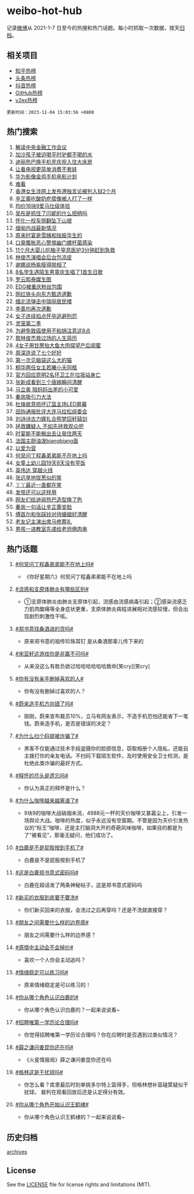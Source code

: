 # weibo-hot-hub

记录[微博](https://www.weibo.com)从 2021-1-7 日至今的热搜和热门话题。每小时抓取一次数据，按天[归档](archives)。

## 相关项目

- [知乎热榜](https://github.com/lonnyzhang423/zhihu-hot-hub)
- [头条热榜](https://github.com/lonnyzhang423/toutiao-hot-hub)
- [抖音热榜](https://github.com/lonnyzhang423/douyin-hot-hub)
- [GitHub热榜](https://github.com/lonnyzhang423/github-hot-hub)
- [v2ex热榜](https://github.com/lonnyzhang423/v2ex-hot-hub)


`更新时间：2023-11-04 15:03:56 +0800`

## 热门搜索

1. [解读中央金融工作会议](https://m.weibo.cn/search?containerid=100103type%3D1%26t%3D10%26q%3D%23%E8%A7%A3%E8%AF%BB%E4%B8%AD%E5%A4%AE%E9%87%91%E8%9E%8D%E5%B7%A5%E4%BD%9C%E4%BC%9A%E8%AE%AE%23&stream_entry_id=51&isnewpage=1&extparam=seat%3D1%26pos%3D0%26q%3D%2523%25E8%25A7%25A3%25E8%25AF%25BB%25E4%25B8%25AD%25E5%25A4%25AE%25E9%2587%2591%25E8%259E%258D%25E5%25B7%25A5%25E4%25BD%259C%25E4%25BC%259A%25E8%25AE%25AE%2523%26c_type%3D51%26stream_entry_id%3D51%26cate%3D10103%26dgr%3D0%26filter_type%3Drealtimehot%26display_time%3D1699081434%26pre_seqid%3D169908143485107365128)
1. [加沙孩子被迫喝平时驴都不喝的水](https://m.weibo.cn/search?containerid=100103type%3D1%26t%3D10%26q%3D%23%E5%8A%A0%E6%B2%99%E5%AD%A9%E5%AD%90%E8%A2%AB%E8%BF%AB%E5%96%9D%E5%B9%B3%E6%97%B6%E9%A9%B4%E9%83%BD%E4%B8%8D%E5%96%9D%E7%9A%84%E6%B0%B4%23&stream_entry_id=31&isnewpage=1&extparam=seat%3D1%26pos%3D0%26lcate%3D5001%26flag%3D2%26dgr%3D0%26q%3D%2523%25E5%258A%25A0%25E6%25B2%2599%25E5%25AD%25A9%25E5%25AD%2590%25E8%25A2%25AB%25E8%25BF%25AB%25E5%2596%259D%25E5%25B9%25B3%25E6%2597%25B6%25E9%25A9%25B4%25E9%2583%25BD%25E4%25B8%258D%25E5%2596%259D%25E7%259A%2584%25E6%25B0%25B4%2523%26filter_type%3Drealtimehot%26stream_entry_id%3D31%26band_rank%3D1%26cate%3D5001%26realpos%3D1%26c_type%3D31%26display_time%3D1699081434%26pre_seqid%3D169908143485107365128)
1. [迪丽热巴换手机壳庆祝入住大床房](https://m.weibo.cn/search?containerid=100103type%3D1%26t%3D10%26q%3D%23%E8%BF%AA%E4%B8%BD%E7%83%AD%E5%B7%B4%E6%8D%A2%E6%89%8B%E6%9C%BA%E5%A3%B3%E5%BA%86%E7%A5%9D%E5%85%A5%E4%BD%8F%E5%A4%A7%E5%BA%8A%E6%88%BF%23&stream_entry_id=31&isnewpage=1&extparam=seat%3D1%26pos%3D1%26lcate%3D5001%26flag%3D1%26dgr%3D0%26q%3D%2523%25E8%25BF%25AA%25E4%25B8%25BD%25E7%2583%25AD%25E5%25B7%25B4%25E6%258D%25A2%25E6%2589%258B%25E6%259C%25BA%25E5%25A3%25B3%25E5%25BA%2586%25E7%25A5%259D%25E5%2585%25A5%25E4%25BD%258F%25E5%25A4%25A7%25E5%25BA%258A%25E6%2588%25BF%2523%26filter_type%3Drealtimehot%26stream_entry_id%3D31%26band_rank%3D2%26cate%3D5001%26realpos%3D2%26c_type%3D31%26display_time%3D1699081434%26pre_seqid%3D169908143485107365128)
1. [让看电视更简单消费不套娃](https://m.weibo.cn/search?containerid=100103type%3D1%26t%3D10%26q%3D%23%E8%AE%A9%E7%9C%8B%E7%94%B5%E8%A7%86%E6%9B%B4%E7%AE%80%E5%8D%95%E6%B6%88%E8%B4%B9%E4%B8%8D%E5%A5%97%E5%A8%83%23&stream_entry_id=31&isnewpage=1&extparam=seat%3D1%26pos%3D2%26lcate%3D5001%26flag%3D1%26dgr%3D0%26q%3D%2523%25E8%25AE%25A9%25E7%259C%258B%25E7%2594%25B5%25E8%25A7%2586%25E6%259B%25B4%25E7%25AE%2580%25E5%258D%2595%25E6%25B6%2588%25E8%25B4%25B9%25E4%25B8%258D%25E5%25A5%2597%25E5%25A8%2583%2523%26filter_type%3Drealtimehot%26stream_entry_id%3D31%26band_rank%3D3%26cate%3D5001%26realpos%3D3%26c_type%3D31%26display_time%3D1699081434%26pre_seqid%3D169908143485107365128)
1. [华为影像金鸡手机电影计划](https://m.weibo.cn/search?containerid=100103type%3D1%26t%3D10%26q%3D%23%E5%8D%8E%E4%B8%BA%E5%BD%B1%E5%83%8F%E9%87%91%E9%B8%A1%E6%89%8B%E6%9C%BA%E7%94%B5%E5%BD%B1%E8%AE%A1%E5%88%92%23&stream_entry_id=31&isnewpage=1&extparam=seat%3D1%26pos%3D3%26is_ad_pos%3D1%26topic_ad%3D1%26dgr%3D0%26filter_type%3Drealtimehot%26q%3D%2523%25E5%258D%258E%25E4%25B8%25BA%25E5%25BD%25B1%25E5%2583%258F%25E9%2587%2591%25E9%25B8%25A1%25E6%2589%258B%25E6%259C%25BA%25E7%2594%25B5%25E5%25BD%25B1%25E8%25AE%25A1%25E5%2588%2592%2523%26c_type%3D31%26stream_entry_id%3D31%26adid%3D210512%26cate%3D5001%26lcate%3D5001%26band_rank%3D4%26display_time%3D1699081434%26pre_seqid%3D169908143485107365128)
1. [难看](https://m.weibo.cn/search?containerid=100103type%3D1%26t%3D10%26q%3D%E9%9A%BE%E7%9C%8B&stream_entry_id=31&isnewpage=1&extparam=seat%3D1%26pos%3D4%26lcate%3D5001%26flag%3D2%26dgr%3D0%26q%3D%25E9%259A%25BE%25E7%259C%258B%26filter_type%3Drealtimehot%26stream_entry_id%3D31%26band_rank%3D4%26cate%3D5001%26realpos%3D4%26c_type%3D31%26display_time%3D1699081434%26pre_seqid%3D169908143485107365128)
1. [香港女生涉网上发布港独言论被判入狱2个月](https://m.weibo.cn/search?containerid=100103type%3D1%26t%3D10%26q%3D%23%E9%A6%99%E6%B8%AF%E5%A5%B3%E7%94%9F%E6%B6%89%E7%BD%91%E4%B8%8A%E5%8F%91%E5%B8%83%E6%B8%AF%E7%8B%AC%E8%A8%80%E8%AE%BA%E8%A2%AB%E5%88%A4%E5%85%A5%E7%8B%B12%E4%B8%AA%E6%9C%88%23&stream_entry_id=31&isnewpage=1&extparam=seat%3D1%26pos%3D5%26lcate%3D5001%26flag%3D2%26dgr%3D0%26q%3D%2523%25E9%25A6%2599%25E6%25B8%25AF%25E5%25A5%25B3%25E7%2594%259F%25E6%25B6%2589%25E7%25BD%2591%25E4%25B8%258A%25E5%258F%2591%25E5%25B8%2583%25E6%25B8%25AF%25E7%258B%25AC%25E8%25A8%2580%25E8%25AE%25BA%25E8%25A2%25AB%25E5%2588%25A4%25E5%2585%25A5%25E7%258B%25B12%25E4%25B8%25AA%25E6%259C%2588%2523%26filter_type%3Drealtimehot%26stream_entry_id%3D31%26band_rank%3D5%26cate%3D5001%26realpos%3D5%26c_type%3D31%26display_time%3D1699081434%26pre_seqid%3D169908143485107365128)
1. [辛芷蕾吃酸奶疙瘩像被人打了一样](https://m.weibo.cn/search?containerid=100103type%3D1%26t%3D10%26q%3D%23%E8%BE%9B%E8%8A%B7%E8%95%BE%E5%90%83%E9%85%B8%E5%A5%B6%E7%96%99%E7%98%A9%E5%83%8F%E8%A2%AB%E4%BA%BA%E6%89%93%E4%BA%86%E4%B8%80%E6%A0%B7%23&stream_entry_id=31&isnewpage=1&extparam=seat%3D1%26pos%3D6%26lcate%3D5001%26flag%3D1%26dgr%3D0%26q%3D%2523%25E8%25BE%259B%25E8%258A%25B7%25E8%2595%25BE%25E5%2590%2583%25E9%2585%25B8%25E5%25A5%25B6%25E7%2596%2599%25E7%2598%25A9%25E5%2583%258F%25E8%25A2%25AB%25E4%25BA%25BA%25E6%2589%2593%25E4%25BA%2586%25E4%25B8%2580%25E6%25A0%25B7%2523%26filter_type%3Drealtimehot%26stream_entry_id%3D31%26band_rank%3D6%26cate%3D5001%26realpos%3D6%26c_type%3D31%26display_time%3D1699081434%26pre_seqid%3D169908143485107365128)
1. [均价16块9爱马仕级体验](https://m.weibo.cn/search?containerid=100103type%3D1%26t%3D10%26q%3D%23%E5%9D%87%E4%BB%B716%E5%9D%979%E7%88%B1%E9%A9%AC%E4%BB%95%E7%BA%A7%E4%BD%93%E9%AA%8C%23&stream_entry_id=31&isnewpage=1&extparam=seat%3D1%26pos%3D7%26is_ad_pos%3D1%26topic_ad%3D1%26dgr%3D0%26filter_type%3Drealtimehot%26q%3D%2523%25E5%259D%2587%25E4%25BB%25B716%25E5%259D%25979%25E7%2588%25B1%25E9%25A9%25AC%25E4%25BB%2595%25E7%25BA%25A7%25E4%25BD%2593%25E9%25AA%258C%2523%26c_type%3D31%26stream_entry_id%3D31%26adid%3D210310%26cate%3D5001%26lcate%3D5001%26band_rank%3D7%26display_time%3D1699081434%26pre_seqid%3D169908143485107365128)
1. [吴彤是抓住了闫妮的什么把柄吗](https://m.weibo.cn/search?containerid=100103type%3D1%26t%3D10%26q%3D%E5%90%B4%E5%BD%A4%E6%98%AF%E6%8A%93%E4%BD%8F%E4%BA%86%E9%97%AB%E5%A6%AE%E7%9A%84%E4%BB%80%E4%B9%88%E6%8A%8A%E6%9F%84%E5%90%97&stream_entry_id=31&isnewpage=1&extparam=seat%3D1%26pos%3D8%26lcate%3D5001%26flag%3D0%26dgr%3D0%26q%3D%25E5%2590%25B4%25E5%25BD%25A4%25E6%2598%25AF%25E6%258A%2593%25E4%25BD%258F%25E4%25BA%2586%25E9%2597%25AB%25E5%25A6%25AE%25E7%259A%2584%25E4%25BB%2580%25E4%25B9%2588%25E6%258A%258A%25E6%259F%2584%25E5%2590%2597%26filter_type%3Drealtimehot%26stream_entry_id%3D31%26band_rank%3D7%26cate%3D5001%26realpos%3D7%26c_type%3D31%26display_time%3D1699081434%26pre_seqid%3D169908143485107365128)
1. [怀化一校车侧翻坠下山坡](https://m.weibo.cn/search?containerid=100103type%3D1%26t%3D10%26q%3D%23%E6%80%80%E5%8C%96%E4%B8%80%E6%A0%A1%E8%BD%A6%E4%BE%A7%E7%BF%BB%E5%9D%A0%E4%B8%8B%E5%B1%B1%E5%9D%A1%23&stream_entry_id=31&isnewpage=1&extparam=seat%3D1%26pos%3D9%26lcate%3D5001%26flag%3D1%26dgr%3D0%26q%3D%2523%25E6%2580%2580%25E5%258C%2596%25E4%25B8%2580%25E6%25A0%25A1%25E8%25BD%25A6%25E4%25BE%25A7%25E7%25BF%25BB%25E5%259D%25A0%25E4%25B8%258B%25E5%25B1%25B1%25E5%259D%25A1%2523%26filter_type%3Drealtimehot%26stream_entry_id%3D31%26band_rank%3D8%26cate%3D5001%26realpos%3D8%26c_type%3D31%26display_time%3D1699081434%26pre_seqid%3D169908143485107365128)
1. [缅甸内战最新情况](https://m.weibo.cn/search?containerid=100103type%3D1%26t%3D10%26q%3D%23%E7%BC%85%E7%94%B8%E5%86%85%E6%88%98%E6%9C%80%E6%96%B0%E6%83%85%E5%86%B5%23&stream_entry_id=31&isnewpage=1&extparam=seat%3D1%26pos%3D10%26lcate%3D5001%26flag%3D1%26dgr%3D0%26q%3D%2523%25E7%25BC%2585%25E7%2594%25B8%25E5%2586%2585%25E6%2588%2598%25E6%259C%2580%25E6%2596%25B0%25E6%2583%2585%25E5%2586%25B5%2523%26filter_type%3Drealtimehot%26stream_entry_id%3D31%26band_rank%3D9%26cate%3D5001%26realpos%3D9%26c_type%3D31%26display_time%3D1699081434%26pre_seqid%3D169908143485107365128)
1. [原来时宴是雪姨和陆振华生的](https://m.weibo.cn/search?containerid=100103type%3D1%26t%3D10%26q%3D%E5%8E%9F%E6%9D%A5%E6%97%B6%E5%AE%B4%E6%98%AF%E9%9B%AA%E5%A7%A8%E5%92%8C%E9%99%86%E6%8C%AF%E5%8D%8E%E7%94%9F%E7%9A%84&stream_entry_id=31&isnewpage=1&extparam=seat%3D1%26pos%3D11%26lcate%3D5001%26flag%3D2%26dgr%3D0%26q%3D%25E5%258E%259F%25E6%259D%25A5%25E6%2597%25B6%25E5%25AE%25B4%25E6%2598%25AF%25E9%259B%25AA%25E5%25A7%25A8%25E5%2592%258C%25E9%2599%2586%25E6%258C%25AF%25E5%258D%258E%25E7%2594%259F%25E7%259A%2584%26filter_type%3Drealtimehot%26stream_entry_id%3D31%26band_rank%3D10%26cate%3D5001%26realpos%3D10%26c_type%3D31%26display_time%3D1699081434%26pre_seqid%3D169908143485107365128)
1. [口臭腹胀恶心警惕幽门螺杆菌感染](https://m.weibo.cn/search?containerid=100103type%3D1%26t%3D10%26q%3D%23%E5%8F%A3%E8%87%AD%E8%85%B9%E8%83%80%E6%81%B6%E5%BF%83%E8%AD%A6%E6%83%95%E5%B9%BD%E9%97%A8%E8%9E%BA%E6%9D%86%E8%8F%8C%E6%84%9F%E6%9F%93%23&stream_entry_id=31&isnewpage=1&extparam=seat%3D1%26pos%3D12%26lcate%3D5001%26flag%3D1%26dgr%3D0%26q%3D%2523%25E5%258F%25A3%25E8%2587%25AD%25E8%2585%25B9%25E8%2583%2580%25E6%2581%25B6%25E5%25BF%2583%25E8%25AD%25A6%25E6%2583%2595%25E5%25B9%25BD%25E9%2597%25A8%25E8%259E%25BA%25E6%259D%2586%25E8%258F%258C%25E6%2584%259F%25E6%259F%2593%2523%26filter_type%3Drealtimehot%26stream_entry_id%3D31%26band_rank%3D11%26cate%3D5001%26realpos%3D11%26c_type%3D31%26display_time%3D1699081434%26pre_seqid%3D169908143485107365128)
1. [11个月大婴儿吃柚子窒息医护3分钟赶到急救](https://m.weibo.cn/search?containerid=100103type%3D1%26t%3D10%26q%3D%2311%E4%B8%AA%E6%9C%88%E5%A4%A7%E5%A9%B4%E5%84%BF%E5%90%83%E6%9F%9A%E5%AD%90%E7%AA%92%E6%81%AF%E5%8C%BB%E6%8A%A43%E5%88%86%E9%92%9F%E8%B5%B6%E5%88%B0%E6%80%A5%E6%95%91%23&stream_entry_id=31&isnewpage=1&extparam=seat%3D1%26pos%3D13%26lcate%3D5001%26flag%3D32768%26dgr%3D0%26q%3D%252311%25E4%25B8%25AA%25E6%259C%2588%25E5%25A4%25A7%25E5%25A9%25B4%25E5%2584%25BF%25E5%2590%2583%25E6%259F%259A%25E5%25AD%2590%25E7%25AA%2592%25E6%2581%25AF%25E5%258C%25BB%25E6%258A%25A43%25E5%2588%2586%25E9%2592%259F%25E8%25B5%25B6%25E5%2588%25B0%25E6%2580%25A5%25E6%2595%2591%2523%26filter_type%3Drealtimehot%26stream_entry_id%3D31%26band_rank%3D12%26cate%3D5001%26realpos%3D12%26c_type%3D31%26display_time%3D1699081434%26pre_seqid%3D169908143485107365128)
1. [林俊杰演唱会后台包凉皮](https://m.weibo.cn/search?containerid=100103type%3D1%26t%3D10%26q%3D%E6%9E%97%E4%BF%8A%E6%9D%B0%E6%BC%94%E5%94%B1%E4%BC%9A%E5%90%8E%E5%8F%B0%E5%8C%85%E5%87%89%E7%9A%AE&stream_entry_id=31&isnewpage=1&extparam=seat%3D1%26pos%3D14%26lcate%3D5001%26flag%3D1%26dgr%3D0%26q%3D%25E6%259E%2597%25E4%25BF%258A%25E6%259D%25B0%25E6%25BC%2594%25E5%2594%25B1%25E4%25BC%259A%25E5%2590%258E%25E5%258F%25B0%25E5%258C%2585%25E5%2587%2589%25E7%259A%25AE%26filter_type%3Drealtimehot%26stream_entry_id%3D31%26band_rank%3D13%26cate%3D5001%26realpos%3D13%26c_type%3D31%26display_time%3D1699081434%26pre_seqid%3D169908143485107365128)
1. [谢娜说杨紫瘦得脱相了](https://m.weibo.cn/search?containerid=100103type%3D1%26t%3D10%26q%3D%23%E8%B0%A2%E5%A8%9C%E8%AF%B4%E6%9D%A8%E7%B4%AB%E7%98%A6%E5%BE%97%E8%84%B1%E7%9B%B8%E4%BA%86%23&stream_entry_id=31&isnewpage=1&extparam=seat%3D1%26pos%3D15%26lcate%3D5001%26flag%3D0%26dgr%3D0%26q%3D%2523%25E8%25B0%25A2%25E5%25A8%259C%25E8%25AF%25B4%25E6%259D%25A8%25E7%25B4%25AB%25E7%2598%25A6%25E5%25BE%2597%25E8%2584%25B1%25E7%259B%25B8%25E4%25BA%2586%2523%26filter_type%3Drealtimehot%26stream_entry_id%3D31%26band_rank%3D14%26cate%3D5001%26realpos%3D14%26c_type%3D31%26display_time%3D1699081434%26pre_seqid%3D169908143485107365128)
1. [8名学生遇陌生男童庆生唱了1首生日歌](https://m.weibo.cn/search?containerid=100103type%3D1%26t%3D10%26q%3D%238%E5%90%8D%E5%AD%A6%E7%94%9F%E9%81%87%E9%99%8C%E7%94%9F%E7%94%B7%E7%AB%A5%E5%BA%86%E7%94%9F%E5%94%B1%E4%BA%861%E9%A6%96%E7%94%9F%E6%97%A5%E6%AD%8C%23&stream_entry_id=31&isnewpage=1&extparam=seat%3D1%26pos%3D16%26lcate%3D5001%26flag%3D32768%26dgr%3D0%26q%3D%25238%25E5%2590%258D%25E5%25AD%25A6%25E7%2594%259F%25E9%2581%2587%25E9%2599%258C%25E7%2594%259F%25E7%2594%25B7%25E7%25AB%25A5%25E5%25BA%2586%25E7%2594%259F%25E5%2594%25B1%25E4%25BA%25861%25E9%25A6%2596%25E7%2594%259F%25E6%2597%25A5%25E6%25AD%258C%2523%26filter_type%3Drealtimehot%26stream_entry_id%3D31%26band_rank%3D15%26cate%3D5001%26realpos%3D15%26c_type%3D31%26display_time%3D1699081434%26pre_seqid%3D169908143485107365128)
1. [罗云熙泰媒生图](https://m.weibo.cn/search?containerid=100103type%3D1%26t%3D10%26q%3D%23%E7%BD%97%E4%BA%91%E7%86%99%E6%B3%B0%E5%AA%92%E7%94%9F%E5%9B%BE%23&stream_entry_id=31&isnewpage=1&extparam=seat%3D1%26pos%3D17%26lcate%3D5001%26flag%3D1%26dgr%3D0%26q%3D%2523%25E7%25BD%2597%25E4%25BA%2591%25E7%2586%2599%25E6%25B3%25B0%25E5%25AA%2592%25E7%2594%259F%25E5%259B%25BE%2523%26filter_type%3Drealtimehot%26stream_entry_id%3D31%26band_rank%3D16%26cate%3D5001%26realpos%3D16%26c_type%3D31%26display_time%3D1699081434%26pre_seqid%3D169908143485107365128)
1. [EDG被重庆粉丝包围](https://m.weibo.cn/search?containerid=100103type%3D1%26t%3D10%26q%3D%23EDG%E8%A2%AB%E9%87%8D%E5%BA%86%E7%B2%89%E4%B8%9D%E5%8C%85%E5%9B%B4%23&stream_entry_id=31&isnewpage=1&extparam=seat%3D1%26pos%3D18%26lcate%3D5001%26flag%3D1%26dgr%3D0%26q%3D%2523EDG%25E8%25A2%25AB%25E9%2587%258D%25E5%25BA%2586%25E7%25B2%2589%25E4%25B8%259D%25E5%258C%2585%25E5%259B%25B4%2523%26filter_type%3Drealtimehot%26stream_entry_id%3D31%26band_rank%3D17%26cate%3D5001%26realpos%3D17%26c_type%3D31%26display_time%3D1699081434%26pre_seqid%3D169908143485107365128)
1. [网红铁头向东方甄选道歉](https://m.weibo.cn/search?containerid=100103type%3D1%26t%3D10%26q%3D%23%E7%BD%91%E7%BA%A2%E9%93%81%E5%A4%B4%E5%90%91%E4%B8%9C%E6%96%B9%E7%94%84%E9%80%89%E9%81%93%E6%AD%89%23&stream_entry_id=31&isnewpage=1&extparam=seat%3D1%26pos%3D19%26lcate%3D5001%26flag%3D0%26dgr%3D0%26q%3D%2523%25E7%25BD%2591%25E7%25BA%25A2%25E9%2593%2581%25E5%25A4%25B4%25E5%2590%2591%25E4%25B8%259C%25E6%2596%25B9%25E7%2594%2584%25E9%2580%2589%25E9%2581%2593%25E6%25AD%2589%2523%26filter_type%3Drealtimehot%26stream_entry_id%3D31%26band_rank%3D18%26cate%3D5001%26realpos%3D18%26c_type%3D31%26display_time%3D1699081434%26pre_seqid%3D169908143485107365128)
1. [缅北流弹击中瑞丽居民楼](https://m.weibo.cn/search?containerid=100103type%3D1%26t%3D10%26q%3D%23%E7%BC%85%E5%8C%97%E6%B5%81%E5%BC%B9%E5%87%BB%E4%B8%AD%E7%91%9E%E4%B8%BD%E5%B1%85%E6%B0%91%E6%A5%BC%23&stream_entry_id=31&isnewpage=1&extparam=seat%3D1%26pos%3D20%26lcate%3D5001%26flag%3D1%26dgr%3D0%26q%3D%2523%25E7%25BC%2585%25E5%258C%2597%25E6%25B5%2581%25E5%25BC%25B9%25E5%2587%25BB%25E4%25B8%25AD%25E7%2591%259E%25E4%25B8%25BD%25E5%25B1%2585%25E6%25B0%2591%25E6%25A5%25BC%2523%26filter_type%3Drealtimehot%26stream_entry_id%3D31%26band_rank%3D19%26cate%3D5001%26realpos%3D19%26c_type%3D31%26display_time%3D1699081434%26pre_seqid%3D169908143485107365128)
1. [李善均再次道歉](https://m.weibo.cn/search?containerid=100103type%3D1%26t%3D10%26q%3D%23%E6%9D%8E%E5%96%84%E5%9D%87%E5%86%8D%E6%AC%A1%E9%81%93%E6%AD%89%23&stream_entry_id=31&isnewpage=1&extparam=seat%3D1%26pos%3D21%26lcate%3D5001%26flag%3D1%26dgr%3D0%26q%3D%2523%25E6%259D%258E%25E5%2596%2584%25E5%259D%2587%25E5%2586%258D%25E6%25AC%25A1%25E9%2581%2593%25E6%25AD%2589%2523%26filter_type%3Drealtimehot%26stream_entry_id%3D31%26band_rank%3D20%26cate%3D5001%26realpos%3D20%26c_type%3D31%26display_time%3D1699081434%26pre_seqid%3D169908143485107365128)
1. [女子连续掐点怀孕逃避刑罚](https://m.weibo.cn/search?containerid=100103type%3D1%26t%3D10%26q%3D%23%E5%A5%B3%E5%AD%90%E8%BF%9E%E7%BB%AD%E6%8E%90%E7%82%B9%E6%80%80%E5%AD%95%E9%80%83%E9%81%BF%E5%88%91%E7%BD%9A%23&stream_entry_id=31&isnewpage=1&extparam=seat%3D1%26pos%3D22%26lcate%3D5001%26flag%3D0%26dgr%3D0%26q%3D%2523%25E5%25A5%25B3%25E5%25AD%2590%25E8%25BF%259E%25E7%25BB%25AD%25E6%258E%2590%25E7%2582%25B9%25E6%2580%2580%25E5%25AD%2595%25E9%2580%2583%25E9%2581%25BF%25E5%2588%2591%25E7%25BD%259A%2523%26filter_type%3Drealtimehot%26stream_entry_id%3D31%26band_rank%3D21%26cate%3D5001%26realpos%3D21%26c_type%3D31%26display_time%3D1699081434%26pre_seqid%3D169908143485107365128)
1. [灵笼第二季](https://m.weibo.cn/search?containerid=100103type%3D1%26t%3D10%26q%3D%23%E7%81%B5%E7%AC%BC%E7%AC%AC%E4%BA%8C%E5%AD%A3%23&stream_entry_id=31&isnewpage=1&extparam=seat%3D1%26pos%3D23%26lcate%3D5001%26flag%3D1%26dgr%3D0%26q%3D%2523%25E7%2581%25B5%25E7%25AC%25BC%25E7%25AC%25AC%25E4%25BA%258C%25E5%25AD%25A3%2523%26filter_type%3Drealtimehot%26stream_entry_id%3D31%26band_rank%3D22%26cate%3D5001%26realpos%3D22%26c_type%3D31%26display_time%3D1699081434%26pre_seqid%3D169908143485107365128)
1. [为避免致癌使用不粘锅注意这8点](https://m.weibo.cn/search?containerid=100103type%3D1%26t%3D10%26q%3D%23%E4%B8%BA%E9%81%BF%E5%85%8D%E8%87%B4%E7%99%8C%E4%BD%BF%E7%94%A8%E4%B8%8D%E7%B2%98%E9%94%85%E6%B3%A8%E6%84%8F%E8%BF%998%E7%82%B9%23&stream_entry_id=31&isnewpage=1&extparam=seat%3D1%26pos%3D24%26lcate%3D5001%26flag%3D0%26dgr%3D0%26q%3D%2523%25E4%25B8%25BA%25E9%2581%25BF%25E5%2585%258D%25E8%2587%25B4%25E7%2599%258C%25E4%25BD%25BF%25E7%2594%25A8%25E4%25B8%258D%25E7%25B2%2598%25E9%2594%2585%25E6%25B3%25A8%25E6%2584%258F%25E8%25BF%25998%25E7%2582%25B9%2523%26filter_type%3Drealtimehot%26stream_entry_id%3D31%26band_rank%3D23%26cate%3D5001%26realpos%3D23%26c_type%3D31%26display_time%3D1699081434%26pre_seqid%3D169908143485107365128)
1. [帮林俊杰救过场的人生简历](https://m.weibo.cn/search?containerid=100103type%3D1%26t%3D10%26q%3D%23%E5%B8%AE%E6%9E%97%E4%BF%8A%E6%9D%B0%E6%95%91%E8%BF%87%E5%9C%BA%E7%9A%84%E4%BA%BA%E7%94%9F%E7%AE%80%E5%8E%86%23&stream_entry_id=31&isnewpage=1&extparam=seat%3D1%26pos%3D25%26lcate%3D5001%26flag%3D1%26dgr%3D0%26q%3D%2523%25E5%25B8%25AE%25E6%259E%2597%25E4%25BF%258A%25E6%259D%25B0%25E6%2595%2591%25E8%25BF%2587%25E5%259C%25BA%25E7%259A%2584%25E4%25BA%25BA%25E7%2594%259F%25E7%25AE%2580%25E5%258E%2586%2523%26filter_type%3Drealtimehot%26stream_entry_id%3D31%26band_rank%3D24%26cate%3D5001%26realpos%3D24%26c_type%3D31%26display_time%3D1699081434%26pre_seqid%3D169908143485107365128)
1. [4女子用甘蔗抬大鱼大肉探望产后闺蜜](https://m.weibo.cn/search?containerid=100103type%3D1%26t%3D10%26q%3D%234%E5%A5%B3%E5%AD%90%E7%94%A8%E7%94%98%E8%94%97%E6%8A%AC%E5%A4%A7%E9%B1%BC%E5%A4%A7%E8%82%89%E6%8E%A2%E6%9C%9B%E4%BA%A7%E5%90%8E%E9%97%BA%E8%9C%9C%23&stream_entry_id=31&isnewpage=1&extparam=seat%3D1%26pos%3D26%26lcate%3D5001%26flag%3D32768%26dgr%3D0%26q%3D%25234%25E5%25A5%25B3%25E5%25AD%2590%25E7%2594%25A8%25E7%2594%2598%25E8%2594%2597%25E6%258A%25AC%25E5%25A4%25A7%25E9%25B1%25BC%25E5%25A4%25A7%25E8%2582%2589%25E6%258E%25A2%25E6%259C%259B%25E4%25BA%25A7%25E5%2590%258E%25E9%2597%25BA%25E8%259C%259C%2523%26filter_type%3Drealtimehot%26stream_entry_id%3D31%26band_rank%3D25%26cate%3D5001%26realpos%3D25%26c_type%3D31%26display_time%3D1699081434%26pre_seqid%3D169908143485107365128)
1. [周深连说了七个好好](https://m.weibo.cn/search?containerid=100103type%3D1%26t%3D10%26q%3D%E5%91%A8%E6%B7%B1%E8%BF%9E%E8%AF%B4%E4%BA%86%E4%B8%83%E4%B8%AA%E5%A5%BD%E5%A5%BD&stream_entry_id=31&isnewpage=1&extparam=seat%3D1%26pos%3D27%26lcate%3D5001%26flag%3D1%26dgr%3D0%26q%3D%25E5%2591%25A8%25E6%25B7%25B1%25E8%25BF%259E%25E8%25AF%25B4%25E4%25BA%2586%25E4%25B8%2583%25E4%25B8%25AA%25E5%25A5%25BD%25E5%25A5%25BD%26filter_type%3Drealtimehot%26stream_entry_id%3D31%26band_rank%3D26%26cate%3D5001%26realpos%3D26%26c_type%3D31%26display_time%3D1699081434%26pre_seqid%3D169908143485107365128)
1. [第一次见脑袋这么大的猫](https://m.weibo.cn/search?containerid=100103type%3D1%26t%3D10%26q%3D%23%E7%AC%AC%E4%B8%80%E6%AC%A1%E8%A7%81%E8%84%91%E8%A2%8B%E8%BF%99%E4%B9%88%E5%A4%A7%E7%9A%84%E7%8C%AB%23&stream_entry_id=31&isnewpage=1&extparam=seat%3D1%26pos%3D28%26lcate%3D5001%26flag%3D1%26dgr%3D0%26q%3D%2523%25E7%25AC%25AC%25E4%25B8%2580%25E6%25AC%25A1%25E8%25A7%2581%25E8%2584%2591%25E8%25A2%258B%25E8%25BF%2599%25E4%25B9%2588%25E5%25A4%25A7%25E7%259A%2584%25E7%258C%25AB%2523%26filter_type%3Drealtimehot%26stream_entry_id%3D31%26band_rank%3D27%26cate%3D5001%26realpos%3D27%26c_type%3D31%26display_time%3D1699081434%26pre_seqid%3D169908143485107365128)
1. [桐华两任女主若曦小夭同框](https://m.weibo.cn/search?containerid=100103type%3D1%26t%3D10%26q%3D%23%E6%A1%90%E5%8D%8E%E4%B8%A4%E4%BB%BB%E5%A5%B3%E4%B8%BB%E8%8B%A5%E6%9B%A6%E5%B0%8F%E5%A4%AD%E5%90%8C%E6%A1%86%23&stream_entry_id=31&isnewpage=1&extparam=seat%3D1%26pos%3D29%26lcate%3D5001%26flag%3D0%26dgr%3D0%26q%3D%2523%25E6%25A1%2590%25E5%258D%258E%25E4%25B8%25A4%25E4%25BB%25BB%25E5%25A5%25B3%25E4%25B8%25BB%25E8%258B%25A5%25E6%259B%25A6%25E5%25B0%258F%25E5%25A4%25AD%25E5%2590%258C%25E6%25A1%2586%2523%26filter_type%3Drealtimehot%26stream_entry_id%3D31%26band_rank%3D28%26cate%3D5001%26realpos%3D28%26c_type%3D31%26display_time%3D1699081434%26pre_seqid%3D169908143485107365128)
1. [官方回应昆明2名环卫工在垃圾站身亡](https://m.weibo.cn/search?containerid=100103type%3D1%26t%3D10%26q%3D%23%E5%AE%98%E6%96%B9%E5%9B%9E%E5%BA%94%E6%98%86%E6%98%8E2%E5%90%8D%E7%8E%AF%E5%8D%AB%E5%B7%A5%E5%9C%A8%E5%9E%83%E5%9C%BE%E7%AB%99%E8%BA%AB%E4%BA%A1%23&stream_entry_id=31&isnewpage=1&extparam=seat%3D1%26pos%3D30%26lcate%3D5001%26flag%3D0%26dgr%3D0%26q%3D%2523%25E5%25AE%2598%25E6%2596%25B9%25E5%259B%259E%25E5%25BA%2594%25E6%2598%2586%25E6%2598%258E2%25E5%2590%258D%25E7%258E%25AF%25E5%258D%25AB%25E5%25B7%25A5%25E5%259C%25A8%25E5%259E%2583%25E5%259C%25BE%25E7%25AB%2599%25E8%25BA%25AB%25E4%25BA%25A1%2523%26filter_type%3Drealtimehot%26stream_entry_id%3D31%26band_rank%3D29%26cate%3D5001%26realpos%3D29%26c_type%3D31%26display_time%3D1699081434%26pre_seqid%3D169908143485107365128)
1. [张新成看到三个唐嫣瞬间清醒](https://m.weibo.cn/search?containerid=100103type%3D1%26t%3D10%26q%3D%23%E5%BC%A0%E6%96%B0%E6%88%90%E7%9C%8B%E5%88%B0%E4%B8%89%E4%B8%AA%E5%94%90%E5%AB%A3%E7%9E%AC%E9%97%B4%E6%B8%85%E9%86%92%23&stream_entry_id=31&isnewpage=1&extparam=seat%3D1%26pos%3D31%26lcate%3D5001%26flag%3D1%26dgr%3D0%26q%3D%2523%25E5%25BC%25A0%25E6%2596%25B0%25E6%2588%2590%25E7%259C%258B%25E5%2588%25B0%25E4%25B8%2589%25E4%25B8%25AA%25E5%2594%2590%25E5%25AB%25A3%25E7%259E%25AC%25E9%2597%25B4%25E6%25B8%2585%25E9%2586%2592%2523%26filter_type%3Drealtimehot%26stream_entry_id%3D31%26band_rank%3D30%26cate%3D5001%26realpos%3D30%26c_type%3D31%26display_time%3D1699081434%26pre_seqid%3D169908143485107365128)
1. [马立奥 陪妈妈出差的小可爱](https://m.weibo.cn/search?containerid=100103type%3D1%26t%3D10%26q%3D%E9%A9%AC%E7%AB%8B%E5%A5%A5+%E9%99%AA%E5%A6%88%E5%A6%88%E5%87%BA%E5%B7%AE%E7%9A%84%E5%B0%8F%E5%8F%AF%E7%88%B1&stream_entry_id=31&isnewpage=1&extparam=seat%3D1%26pos%3D32%26lcate%3D5001%26flag%3D1%26dgr%3D0%26q%3D%25E9%25A9%25AC%25E7%25AB%258B%25E5%25A5%25A5%2520%25E9%2599%25AA%25E5%25A6%2588%25E5%25A6%2588%25E5%2587%25BA%25E5%25B7%25AE%25E7%259A%2584%25E5%25B0%258F%25E5%258F%25AF%25E7%2588%25B1%26filter_type%3Drealtimehot%26stream_entry_id%3D31%26band_rank%3D31%26cate%3D5001%26realpos%3D31%26c_type%3D31%26display_time%3D1699081434%26pre_seqid%3D169908143485107365128)
1. [秦岚吸引力大法](https://m.weibo.cn/search?containerid=100103type%3D1%26t%3D10%26q%3D%23%E7%A7%A6%E5%B2%9A%E5%90%B8%E5%BC%95%E5%8A%9B%E5%A4%A7%E6%B3%95%23&stream_entry_id=31&isnewpage=1&extparam=seat%3D1%26pos%3D33%26lcate%3D5001%26flag%3D1%26dgr%3D0%26q%3D%2523%25E7%25A7%25A6%25E5%25B2%259A%25E5%2590%25B8%25E5%25BC%2595%25E5%258A%259B%25E5%25A4%25A7%25E6%25B3%2595%2523%26filter_type%3Drealtimehot%26stream_entry_id%3D31%26band_rank%3D32%26cate%3D5001%26realpos%3D32%26c_type%3D31%26display_time%3D1699081434%26pre_seqid%3D169908143485107365128)
1. [杜锋故意损坏辽篮主场LED屏幕](https://m.weibo.cn/search?containerid=100103type%3D1%26t%3D10%26q%3D%23%E6%9D%9C%E9%94%8B%E6%95%85%E6%84%8F%E6%8D%9F%E5%9D%8F%E8%BE%BD%E7%AF%AE%E4%B8%BB%E5%9C%BALED%E5%B1%8F%E5%B9%95%23&stream_entry_id=31&isnewpage=1&extparam=seat%3D1%26pos%3D34%26lcate%3D5001%26flag%3D0%26dgr%3D0%26q%3D%2523%25E6%259D%259C%25E9%2594%258B%25E6%2595%2585%25E6%2584%258F%25E6%258D%259F%25E5%259D%258F%25E8%25BE%25BD%25E7%25AF%25AE%25E4%25B8%25BB%25E5%259C%25BALED%25E5%25B1%258F%25E5%25B9%2595%2523%26filter_type%3Drealtimehot%26stream_entry_id%3D31%26band_rank%3D33%26cate%3D5001%26realpos%3D33%26c_type%3D31%26display_time%3D1699081434%26pre_seqid%3D169908143485107365128)
1. [田协通报批评大连马拉松组委会](https://m.weibo.cn/search?containerid=100103type%3D1%26t%3D10%26q%3D%23%E7%94%B0%E5%8D%8F%E9%80%9A%E6%8A%A5%E6%89%B9%E8%AF%84%E5%A4%A7%E8%BF%9E%E9%A9%AC%E6%8B%89%E6%9D%BE%E7%BB%84%E5%A7%94%E4%BC%9A%23&stream_entry_id=31&isnewpage=1&extparam=seat%3D1%26pos%3D35%26lcate%3D5001%26flag%3D1%26dgr%3D0%26q%3D%2523%25E7%2594%25B0%25E5%258D%258F%25E9%2580%259A%25E6%258A%25A5%25E6%2589%25B9%25E8%25AF%2584%25E5%25A4%25A7%25E8%25BF%259E%25E9%25A9%25AC%25E6%258B%2589%25E6%259D%25BE%25E7%25BB%2584%25E5%25A7%2594%25E4%25BC%259A%2523%26filter_type%3Drealtimehot%26stream_entry_id%3D31%26band_rank%3D34%26cate%3D5001%26realpos%3D34%26c_type%3D31%26display_time%3D1699081434%26pre_seqid%3D169908143485107365128)
1. [刘诗诗古力娜扎合照梦回轩辕剑](https://m.weibo.cn/search?containerid=100103type%3D1%26t%3D10%26q%3D%23%E5%88%98%E8%AF%97%E8%AF%97%E5%8F%A4%E5%8A%9B%E5%A8%9C%E6%89%8E%E5%90%88%E7%85%A7%E6%A2%A6%E5%9B%9E%E8%BD%A9%E8%BE%95%E5%89%91%23&stream_entry_id=31&isnewpage=1&extparam=seat%3D1%26pos%3D36%26lcate%3D5001%26flag%3D1%26dgr%3D0%26q%3D%2523%25E5%2588%2598%25E8%25AF%2597%25E8%25AF%2597%25E5%258F%25A4%25E5%258A%259B%25E5%25A8%259C%25E6%2589%258E%25E5%2590%2588%25E7%2585%25A7%25E6%25A2%25A6%25E5%259B%259E%25E8%25BD%25A9%25E8%25BE%2595%25E5%2589%2591%2523%26filter_type%3Drealtimehot%26stream_entry_id%3D31%26band_rank%3D35%26cate%3D5001%26realpos%3D35%26c_type%3D31%26display_time%3D1699081434%26pre_seqid%3D169908143485107365128)
1. [拯救嫌疑人 不如先拯救观众吧](https://m.weibo.cn/search?containerid=100103type%3D1%26t%3D10%26q%3D%E6%8B%AF%E6%95%91%E5%AB%8C%E7%96%91%E4%BA%BA+%E4%B8%8D%E5%A6%82%E5%85%88%E6%8B%AF%E6%95%91%E8%A7%82%E4%BC%97%E5%90%A7&stream_entry_id=31&isnewpage=1&extparam=seat%3D1%26pos%3D37%26lcate%3D5001%26flag%3D1%26dgr%3D0%26q%3D%25E6%258B%25AF%25E6%2595%2591%25E5%25AB%258C%25E7%2596%2591%25E4%25BA%25BA%2520%25E4%25B8%258D%25E5%25A6%2582%25E5%2585%2588%25E6%258B%25AF%25E6%2595%2591%25E8%25A7%2582%25E4%25BC%2597%25E5%2590%25A7%26filter_type%3Drealtimehot%26stream_entry_id%3D31%26band_rank%3D36%26cate%3D5001%26realpos%3D36%26c_type%3D31%26display_time%3D1699081434%26pre_seqid%3D169908143485107365128)
1. [时宴能不能搬出去让我住两天](https://m.weibo.cn/search?containerid=100103type%3D1%26t%3D10%26q%3D%23%E6%97%B6%E5%AE%B4%E8%83%BD%E4%B8%8D%E8%83%BD%E6%90%AC%E5%87%BA%E5%8E%BB%E8%AE%A9%E6%88%91%E4%BD%8F%E4%B8%A4%E5%A4%A9%23&stream_entry_id=31&isnewpage=1&extparam=seat%3D1%26pos%3D38%26lcate%3D5001%26flag%3D0%26dgr%3D0%26q%3D%2523%25E6%2597%25B6%25E5%25AE%25B4%25E8%2583%25BD%25E4%25B8%258D%25E8%2583%25BD%25E6%2590%25AC%25E5%2587%25BA%25E5%258E%25BB%25E8%25AE%25A9%25E6%2588%2591%25E4%25BD%258F%25E4%25B8%25A4%25E5%25A4%25A9%2523%26filter_type%3Drealtimehot%26stream_entry_id%3D31%26band_rank%3D37%26cate%3D5001%26realpos%3D37%26c_type%3D31%26display_time%3D1699081434%26pre_seqid%3D169908143485107365128)
1. [法国主厨油泼biangbiang面](https://m.weibo.cn/search?containerid=100103type%3D1%26t%3D10%26q%3D%E6%B3%95%E5%9B%BD%E4%B8%BB%E5%8E%A8%E6%B2%B9%E6%B3%BCbiangbiang%E9%9D%A2&stream_entry_id=31&isnewpage=1&extparam=seat%3D1%26pos%3D39%26lcate%3D5001%26flag%3D1%26dgr%3D0%26q%3D%25E6%25B3%2595%25E5%259B%25BD%25E4%25B8%25BB%25E5%258E%25A8%25E6%25B2%25B9%25E6%25B3%25BCbiangbiang%25E9%259D%25A2%26filter_type%3Drealtimehot%26stream_entry_id%3D31%26band_rank%3D38%26cate%3D5001%26realpos%3D38%26c_type%3D31%26display_time%3D1699081434%26pre_seqid%3D169908143485107365128)
1. [以爱为营](https://m.weibo.cn/search?containerid=100103type%3D1%26t%3D10%26q%3D%E4%BB%A5%E7%88%B1%E4%B8%BA%E8%90%A5&stream_entry_id=31&isnewpage=1&extparam=seat%3D1%26pos%3D40%26lcate%3D5001%26flag%3D0%26dgr%3D0%26q%3D%25E4%25BB%25A5%25E7%2588%25B1%25E4%25B8%25BA%25E8%2590%25A5%26filter_type%3Drealtimehot%26stream_entry_id%3D31%26band_rank%3D39%26cate%3D5001%26realpos%3D39%26c_type%3D31%26display_time%3D1699081434%26pre_seqid%3D169908143485107365128)
1. [何炅问丁程鑫弟弟能不在地上吗](https://m.weibo.cn/search?containerid=100103type%3D1%26t%3D10%26q%3D%23%E4%BD%95%E7%82%85%E9%97%AE%E4%B8%81%E7%A8%8B%E9%91%AB%E5%BC%9F%E5%BC%9F%E8%83%BD%E4%B8%8D%E5%9C%A8%E5%9C%B0%E4%B8%8A%E5%90%97%23&stream_entry_id=31&isnewpage=1&extparam=seat%3D1%26pos%3D41%26lcate%3D5001%26flag%3D0%26dgr%3D0%26q%3D%2523%25E4%25BD%2595%25E7%2582%2585%25E9%2597%25AE%25E4%25B8%2581%25E7%25A8%258B%25E9%2591%25AB%25E5%25BC%259F%25E5%25BC%259F%25E8%2583%25BD%25E4%25B8%258D%25E5%259C%25A8%25E5%259C%25B0%25E4%25B8%258A%25E5%2590%2597%2523%26filter_type%3Drealtimehot%26stream_entry_id%3D31%26band_rank%3D40%26cate%3D5001%26realpos%3D40%26c_type%3D31%26display_time%3D1699081434%26pre_seqid%3D169908143485107365128)
1. [女童上幼儿园19天8天没有早饭](https://m.weibo.cn/search?containerid=100103type%3D1%26t%3D10%26q%3D%23%E5%A5%B3%E7%AB%A5%E4%B8%8A%E5%B9%BC%E5%84%BF%E5%9B%AD19%E5%A4%A98%E5%A4%A9%E6%B2%A1%E6%9C%89%E6%97%A9%E9%A5%AD%23&stream_entry_id=31&isnewpage=1&extparam=seat%3D1%26pos%3D42%26lcate%3D5001%26flag%3D1%26dgr%3D0%26q%3D%2523%25E5%25A5%25B3%25E7%25AB%25A5%25E4%25B8%258A%25E5%25B9%25BC%25E5%2584%25BF%25E5%259B%25AD19%25E5%25A4%25A98%25E5%25A4%25A9%25E6%25B2%25A1%25E6%259C%2589%25E6%2597%25A9%25E9%25A5%25AD%2523%26filter_type%3Drealtimehot%26stream_entry_id%3D31%26band_rank%3D41%26cate%3D5001%26realpos%3D41%26c_type%3D31%26display_time%3D1699081434%26pre_seqid%3D169908143485107365128)
1. [英伟达 穿越火线](https://m.weibo.cn/search?containerid=100103type%3D1%26t%3D10%26q%3D%E8%8B%B1%E4%BC%9F%E8%BE%BE+%E7%A9%BF%E8%B6%8A%E7%81%AB%E7%BA%BF&stream_entry_id=31&isnewpage=1&extparam=seat%3D1%26pos%3D43%26lcate%3D5001%26flag%3D0%26dgr%3D0%26q%3D%25E8%258B%25B1%25E4%25BC%259F%25E8%25BE%25BE%2520%25E7%25A9%25BF%25E8%25B6%258A%25E7%2581%25AB%25E7%25BA%25BF%26filter_type%3Drealtimehot%26stream_entry_id%3D31%26band_rank%3D42%26cate%3D5001%26realpos%3D42%26c_type%3D31%26display_time%3D1699081434%26pre_seqid%3D169908143485107365128)
1. [张远旱地拔葱似的笑](https://m.weibo.cn/search?containerid=100103type%3D1%26t%3D10%26q%3D%23%E5%BC%A0%E8%BF%9C%E6%97%B1%E5%9C%B0%E6%8B%94%E8%91%B1%E4%BC%BC%E7%9A%84%E7%AC%91%23&stream_entry_id=31&isnewpage=1&extparam=seat%3D1%26pos%3D44%26lcate%3D5001%26flag%3D1%26dgr%3D0%26q%3D%2523%25E5%25BC%25A0%25E8%25BF%259C%25E6%2597%25B1%25E5%259C%25B0%25E6%258B%2594%25E8%2591%25B1%25E4%25BC%25BC%25E7%259A%2584%25E7%25AC%2591%2523%26filter_type%3Drealtimehot%26stream_entry_id%3D31%26band_rank%3D43%26cate%3D5001%26realpos%3D43%26c_type%3D31%26display_time%3D1699081434%26pre_seqid%3D169908143485107365128)
1. [丫丫最近一直都在笑](https://m.weibo.cn/search?containerid=100103type%3D1%26t%3D10%26q%3D%23%E4%B8%AB%E4%B8%AB%E6%9C%80%E8%BF%91%E4%B8%80%E7%9B%B4%E9%83%BD%E5%9C%A8%E7%AC%91%23&stream_entry_id=31&isnewpage=1&extparam=seat%3D1%26pos%3D45%26lcate%3D5001%26flag%3D0%26dgr%3D0%26q%3D%2523%25E4%25B8%25AB%25E4%25B8%25AB%25E6%259C%2580%25E8%25BF%2591%25E4%25B8%2580%25E7%259B%25B4%25E9%2583%25BD%25E5%259C%25A8%25E7%25AC%2591%2523%26filter_type%3Drealtimehot%26stream_entry_id%3D31%26band_rank%3D44%26cate%3D5001%26realpos%3D44%26c_type%3D31%26display_time%3D1699081434%26pre_seqid%3D169908143485107365128)
1. [发带还可以这样用](https://m.weibo.cn/search?containerid=100103type%3D1%26t%3D10%26q%3D%E5%8F%91%E5%B8%A6%E8%BF%98%E5%8F%AF%E4%BB%A5%E8%BF%99%E6%A0%B7%E7%94%A8&stream_entry_id=31&isnewpage=1&extparam=seat%3D1%26pos%3D46%26lcate%3D5001%26flag%3D1%26dgr%3D0%26q%3D%25E5%258F%2591%25E5%25B8%25A6%25E8%25BF%2598%25E5%258F%25AF%25E4%25BB%25A5%25E8%25BF%2599%25E6%25A0%25B7%25E7%2594%25A8%26filter_type%3Drealtimehot%26stream_entry_id%3D31%26band_rank%3D45%26cate%3D5001%26realpos%3D45%26c_type%3D31%26display_time%3D1699081434%26pre_seqid%3D169908143485107365128)
1. [网友们给迪丽热巴造型换了色](https://m.weibo.cn/search?containerid=100103type%3D1%26t%3D10%26q%3D%23%E7%BD%91%E5%8F%8B%E4%BB%AC%E7%BB%99%E8%BF%AA%E4%B8%BD%E7%83%AD%E5%B7%B4%E9%80%A0%E5%9E%8B%E6%8D%A2%E4%BA%86%E8%89%B2%23&stream_entry_id=31&isnewpage=1&extparam=seat%3D1%26pos%3D47%26lcate%3D5001%26flag%3D0%26dgr%3D0%26q%3D%2523%25E7%25BD%2591%25E5%258F%258B%25E4%25BB%25AC%25E7%25BB%2599%25E8%25BF%25AA%25E4%25B8%25BD%25E7%2583%25AD%25E5%25B7%25B4%25E9%2580%25A0%25E5%259E%258B%25E6%258D%25A2%25E4%25BA%2586%25E8%2589%25B2%2523%26filter_type%3Drealtimehot%26stream_entry_id%3D31%26band_rank%3D46%26cate%3D5001%26realpos%3D46%26c_type%3D31%26display_time%3D1699081434%26pre_seqid%3D169908143485107365128)
1. [秦岚一句话让辛芷蕾变脸](https://m.weibo.cn/search?containerid=100103type%3D1%26t%3D10%26q%3D%23%E7%A7%A6%E5%B2%9A%E4%B8%80%E5%8F%A5%E8%AF%9D%E8%AE%A9%E8%BE%9B%E8%8A%B7%E8%95%BE%E5%8F%98%E8%84%B8%23&stream_entry_id=31&isnewpage=1&extparam=seat%3D1%26pos%3D48%26lcate%3D5001%26flag%3D1%26dgr%3D0%26q%3D%2523%25E7%25A7%25A6%25E5%25B2%259A%25E4%25B8%2580%25E5%258F%25A5%25E8%25AF%259D%25E8%25AE%25A9%25E8%25BE%259B%25E8%258A%25B7%25E8%2595%25BE%25E5%258F%2598%25E8%2584%25B8%2523%26filter_type%3Drealtimehot%26stream_entry_id%3D31%26band_rank%3D47%26cate%3D5001%26realpos%3D47%26c_type%3D31%26display_time%3D1699081434%26pre_seqid%3D169908143485107365128)
1. [傅首尔和张踩铃对待婚姻好清醒](https://m.weibo.cn/search?containerid=100103type%3D1%26t%3D10%26q%3D%E5%82%85%E9%A6%96%E5%B0%94%E5%92%8C%E5%BC%A0%E8%B8%A9%E9%93%83%E5%AF%B9%E5%BE%85%E5%A9%9A%E5%A7%BB%E5%A5%BD%E6%B8%85%E9%86%92&stream_entry_id=31&isnewpage=1&extparam=seat%3D1%26pos%3D49%26lcate%3D5001%26flag%3D0%26dgr%3D0%26q%3D%25E5%2582%2585%25E9%25A6%2596%25E5%25B0%2594%25E5%2592%258C%25E5%25BC%25A0%25E8%25B8%25A9%25E9%2593%2583%25E5%25AF%25B9%25E5%25BE%2585%25E5%25A9%259A%25E5%25A7%25BB%25E5%25A5%25BD%25E6%25B8%2585%25E9%2586%2592%26filter_type%3Drealtimehot%26stream_entry_id%3D31%26band_rank%3D48%26cate%3D5001%26realpos%3D48%26c_type%3D31%26display_time%3D1699081434%26pre_seqid%3D169908143485107365128)
1. [老友记主演出席马修葬礼](https://m.weibo.cn/search?containerid=100103type%3D1%26t%3D10%26q%3D%E8%80%81%E5%8F%8B%E8%AE%B0%E4%B8%BB%E6%BC%94%E5%87%BA%E5%B8%AD%E9%A9%AC%E4%BF%AE%E8%91%AC%E7%A4%BC&stream_entry_id=31&isnewpage=1&extparam=seat%3D1%26pos%3D50%26lcate%3D5001%26flag%3D0%26dgr%3D0%26q%3D%25E8%2580%2581%25E5%258F%258B%25E8%25AE%25B0%25E4%25B8%25BB%25E6%25BC%2594%25E5%2587%25BA%25E5%25B8%25AD%25E9%25A9%25AC%25E4%25BF%25AE%25E8%2591%25AC%25E7%25A4%25BC%26filter_type%3Drealtimehot%26stream_entry_id%3D31%26band_rank%3D49%26cate%3D5001%26realpos%3D49%26c_type%3D31%26display_time%3D1699081434%26pre_seqid%3D169908143485107365128)
1. [男孩一进教室先递给老师俩肉串](https://m.weibo.cn/search?containerid=100103type%3D1%26t%3D10%26q%3D%23%E7%94%B7%E5%AD%A9%E4%B8%80%E8%BF%9B%E6%95%99%E5%AE%A4%E5%85%88%E9%80%92%E7%BB%99%E8%80%81%E5%B8%88%E4%BF%A9%E8%82%89%E4%B8%B2%23&stream_entry_id=31&isnewpage=1&extparam=seat%3D1%26pos%3D51%26lcate%3D5001%26flag%3D32768%26dgr%3D0%26q%3D%2523%25E7%2594%25B7%25E5%25AD%25A9%25E4%25B8%2580%25E8%25BF%259B%25E6%2595%2599%25E5%25AE%25A4%25E5%2585%2588%25E9%2580%2592%25E7%25BB%2599%25E8%2580%2581%25E5%25B8%2588%25E4%25BF%25A9%25E8%2582%2589%25E4%25B8%25B2%2523%26filter_type%3Drealtimehot%26stream_entry_id%3D31%26band_rank%3D50%26cate%3D5001%26realpos%3D50%26c_type%3D31%26display_time%3D1699081434%26pre_seqid%3D169908143485107365128)

## 热门话题

1. [#何炅问丁程鑫弟弟能不在地上吗#](https://m.weibo.cn/search?containerid=231522type%3D1%26t%3D10%26q%3D%23%E4%BD%95%E7%82%85%E9%97%AE%E4%B8%81%E7%A8%8B%E9%91%AB%E5%BC%9F%E5%BC%9F%E8%83%BD%E4%B8%8D%E5%9C%A8%E5%9C%B0%E4%B8%8A%E5%90%97%23&stream_entry_id=128&isnewpage=1&extparam=seat%3D1%26pos%3D1-0-0%26unitid%3D1699068147671%26dgr%3D0%26cate%3D5004%26lcate%3D5004%26c_type%3D128%26display_time%3D1699081436%26pre_seqid%3D1699081436443021755136)
    - 《你好星期六》何炅问丁程鑫弟弟能不在地上吗

1. [#流感和支原体肺炎有哪些区别#](https://m.weibo.cn/search?containerid=231522type%3D1%26t%3D10%26q%3D%23%E6%B5%81%E6%84%9F%E5%92%8C%E6%94%AF%E5%8E%9F%E4%BD%93%E8%82%BA%E7%82%8E%E6%9C%89%E5%93%AA%E4%BA%9B%E5%8C%BA%E5%88%AB%23&stream_entry_id=128&isnewpage=1&extparam=seat%3D1%26pos%3D1-0-1%26unitid%3D1698975142315%26dgr%3D0%26cate%3D5004%26lcate%3D5004%26c_type%3D128%26display_time%3D1699081436%26pre_seqid%3D1699081436443021755136)
    - ①支原体肺炎由肺炎支原体引起，流感由流感病毒引起；②感染流感乏力肌肉酸痛等全身症状更重，支原体肺炎病程进展相对流感较慢，但会出现剧烈刺激性干咳。

1. [#郑书意找桑酒进的货吗#](https://m.weibo.cn/search?containerid=231522type%3D1%26t%3D10%26q%3D%23%E9%83%91%E4%B9%A6%E6%84%8F%E6%89%BE%E6%A1%91%E9%85%92%E8%BF%9B%E7%9A%84%E8%B4%A7%E5%90%97%23&stream_entry_id=128&isnewpage=1&extparam=seat%3D1%26pos%3D1-0-2%26unitid%3D1699078644163%26dgr%3D0%26cate%3D5004%26lcate%3D5004%26c_type%3D128%26display_time%3D1699081436%26pre_seqid%3D1699081436443021755136)
    - 原来郑书意的祖传珍珠耳钉 是从桑酒那辈儿传下来的

1. [#宋亚轩这游戏你是非赢不可吗#](https://m.weibo.cn/search?containerid=231522type%3D1%26t%3D10%26q%3D%23%E5%AE%8B%E4%BA%9A%E8%BD%A9%E8%BF%99%E6%B8%B8%E6%88%8F%E4%BD%A0%E6%98%AF%E9%9D%9E%E8%B5%A2%E4%B8%8D%E5%8F%AF%E5%90%97%23&stream_entry_id=128&isnewpage=1&extparam=seat%3D1%26pos%3D1-0-3%26unitid%3D1699066940426%26dgr%3D0%26cate%3D5004%26lcate%3D5004%26c_type%3D128%26display_time%3D1699081436%26pre_seqid%3D1699081436443021755136)
    - 从来没这么有胜负欲过哈哈哈哈哈哈救命[笑cry][笑cry]

1. [#你有没有亲手删掉喜欢的人#](https://m.weibo.cn/search?containerid=231522type%3D1%26t%3D10%26q%3D%23%E4%BD%A0%E6%9C%89%E6%B2%A1%E6%9C%89%E4%BA%B2%E6%89%8B%E5%88%A0%E6%8E%89%E5%96%9C%E6%AC%A2%E7%9A%84%E4%BA%BA%23&stream_entry_id=128&isnewpage=1&extparam=seat%3D1%26pos%3D1-0-4%26unitid%3D1699012348547%26dgr%3D0%26cate%3D5004%26lcate%3D5004%26c_type%3D128%26display_time%3D1699081436%26pre_seqid%3D1699081436443021755136)
    - 你有没有删掉过喜欢的人？

1. [#蔚来造手机方向错了吗#](https://m.weibo.cn/search?containerid=231522type%3D1%26t%3D10%26q%3D%23%E8%94%9A%E6%9D%A5%E9%80%A0%E6%89%8B%E6%9C%BA%E6%96%B9%E5%90%91%E9%94%99%E4%BA%86%E5%90%97%23&stream_entry_id=128&isnewpage=1&extparam=seat%3D1%26pos%3D1-0-5%26unitid%3D1699009038255%26dgr%3D0%26cate%3D5004%26lcate%3D5004%26c_type%3D128%26display_time%3D1699081436%26pre_seqid%3D1699081436443021755136)
    - 刚刚，蔚来宣布裁员10%，立马有网友表示，不造手机恐怕还能省下一笔钱。蔚来造手机，是否是错误的决定？

1. [#为什么扫个码就被诈骗了#](https://m.weibo.cn/search?containerid=231522type%3D1%26t%3D10%26q%3D%23%E4%B8%BA%E4%BB%80%E4%B9%88%E6%89%AB%E4%B8%AA%E7%A0%81%E5%B0%B1%E8%A2%AB%E8%AF%88%E9%AA%97%E4%BA%86%23&stream_entry_id=128&isnewpage=1&extparam=seat%3D1%26pos%3D1-0-6%26unitid%3D1699024364141%26dgr%3D0%26cate%3D5004%26lcate%3D5004%26c_type%3D128%26display_time%3D1699081436%26pre_seqid%3D1699081436443021755136)
    - 黑客不仅能通过技术手段盗摄你的脸部信息，窃取相册个人隐私，还能自主拨打你的亲友电话。不扫码下载陌生软件，及时使用安全卫士检测，是杜绝此类诈骗的最好方式。

1. [#释怀的尽头是遗忘吗#](https://m.weibo.cn/search?containerid=231522type%3D1%26t%3D10%26q%3D%23%E9%87%8A%E6%80%80%E7%9A%84%E5%B0%BD%E5%A4%B4%E6%98%AF%E9%81%97%E5%BF%98%E5%90%97%23&stream_entry_id=128&isnewpage=1&extparam=seat%3D1%26pos%3D1-0-7%26unitid%3D1698919636585%26dgr%3D0%26cate%3D5004%26lcate%3D5004%26c_type%3D128%26display_time%3D1699081436%26pre_seqid%3D1699081436443021755136)
    - 你认为真正的释怀是什么？

1. [#为什么咖啡越来越离谱了#](https://m.weibo.cn/search?containerid=231522type%3D1%26t%3D10%26q%3D%23%E4%B8%BA%E4%BB%80%E4%B9%88%E5%92%96%E5%95%A1%E8%B6%8A%E6%9D%A5%E8%B6%8A%E7%A6%BB%E8%B0%B1%E4%BA%86%23&stream_entry_id=128&isnewpage=1&extparam=seat%3D1%26pos%3D1-0-8%26unitid%3D1699000938213%26dgr%3D0%26cate%3D5004%26lcate%3D5004%26c_type%3D128%26display_time%3D1699081436%26pre_seqid%3D1699081436443021755136)
    - 9块9的咖啡大战硝烟未消，4988元一杯的天价咖啡又甚嚣尘上，引发一场舆论大战。咖啡的热度，似乎永远没有空窗期。不管是因为天价引发热议的“标王”咖啡，还是主打脑洞大开的奇葩风味咖啡，如果目的都是为了“被看见”，那毫无疑问，他们成功了。

1. [#白鹿是不是屁股按到手机了#](https://m.weibo.cn/search?containerid=231522type%3D1%26t%3D10%26q%3D%23%E7%99%BD%E9%B9%BF%E6%98%AF%E4%B8%8D%E6%98%AF%E5%B1%81%E8%82%A1%E6%8C%89%E5%88%B0%E6%89%8B%E6%9C%BA%E4%BA%86%23&stream_entry_id=128&isnewpage=1&extparam=seat%3D1%26pos%3D1-0-9%26unitid%3D1699075650995%26dgr%3D0%26cate%3D5004%26lcate%3D5004%26c_type%3D128%26display_time%3D1699081436%26pre_seqid%3D1699081436443021755136)
    - 白鹿是不是屁股按到手机了

1. [#这是白鹿郑书意式密码吗#](https://m.weibo.cn/search?containerid=231522type%3D1%26t%3D10%26q%3D%23%E8%BF%99%E6%98%AF%E7%99%BD%E9%B9%BF%E9%83%91%E4%B9%A6%E6%84%8F%E5%BC%8F%E5%AF%86%E7%A0%81%E5%90%97%23&stream_entry_id=128&isnewpage=1&extparam=seat%3D1%26pos%3D1-0-10%26unitid%3D1699080143106%26dgr%3D0%26cate%3D5004%26lcate%3D5004%26c_type%3D128%26display_time%3D1699081436%26pre_seqid%3D1699081436443021755136)
    - 白鹿在超话发了两条神秘帖子，这是郑书意式密码吗

1. [#新买的衣服到底要不要洗#](https://m.weibo.cn/search?containerid=231522type%3D1%26t%3D10%26q%3D%23%E6%96%B0%E4%B9%B0%E7%9A%84%E8%A1%A3%E6%9C%8D%E5%88%B0%E5%BA%95%E8%A6%81%E4%B8%8D%E8%A6%81%E6%B4%97%23&stream_entry_id=128&isnewpage=1&extparam=seat%3D1%26pos%3D1-0-11%26unitid%3D1698918453067%26dgr%3D0%26cate%3D5004%26lcate%3D5004%26c_type%3D128%26display_time%3D1699081436%26pre_seqid%3D1699081436443021755136)
    - 你们新买回来的衣服，会洗过之后再穿吗？还是不洗就直接穿？

1. [#朋友之间需要什么样的边界感#](https://m.weibo.cn/search?containerid=231522type%3D1%26t%3D10%26q%3D%23%E6%9C%8B%E5%8F%8B%E4%B9%8B%E9%97%B4%E9%9C%80%E8%A6%81%E4%BB%80%E4%B9%88%E6%A0%B7%E7%9A%84%E8%BE%B9%E7%95%8C%E6%84%9F%23&stream_entry_id=128&isnewpage=1&extparam=seat%3D1%26pos%3D1-0-12%26unitid%3D1699021663975%26dgr%3D0%26cate%3D5004%26lcate%3D5004%26c_type%3D128%26display_time%3D1699081436%26pre_seqid%3D1699081436443021755136)
    - 朋友之间需要什么样的边界感？

1. [#感情中主动会不会掉价#](https://m.weibo.cn/search?containerid=231522type%3D1%26t%3D10%26q%3D%23%E6%84%9F%E6%83%85%E4%B8%AD%E4%B8%BB%E5%8A%A8%E4%BC%9A%E4%B8%8D%E4%BC%9A%E6%8E%89%E4%BB%B7%23&stream_entry_id=128&isnewpage=1&extparam=seat%3D1%26pos%3D1-0-13%26unitid%3D1699075636727%26dgr%3D0%26cate%3D5004%26lcate%3D5004%26c_type%3D128%26display_time%3D1699081436%26pre_seqid%3D1699081436443021755136)
    - 喜欢一个人你会主动追吗？

1. [#情绪稳定可以练习吗#](https://m.weibo.cn/search?containerid=231522type%3D1%26t%3D10%26q%3D%23%E6%83%85%E7%BB%AA%E7%A8%B3%E5%AE%9A%E5%8F%AF%E4%BB%A5%E7%BB%83%E4%B9%A0%E5%90%97%23&stream_entry_id=128&isnewpage=1&extparam=seat%3D1%26pos%3D1-0-14%26unitid%3D1698997364194%26dgr%3D0%26cate%3D5004%26lcate%3D5004%26c_type%3D128%26display_time%3D1699081436%26pre_seqid%3D1699081436443021755136)
    - 原来情绪稳定是可以练习的！

1. [#你从哪个角色认识白鹿的#](https://m.weibo.cn/search?containerid=231522type%3D1%26t%3D10%26q%3D%23%E4%BD%A0%E4%BB%8E%E5%93%AA%E4%B8%AA%E8%A7%92%E8%89%B2%E8%AE%A4%E8%AF%86%E7%99%BD%E9%B9%BF%E7%9A%84%23&stream_entry_id=128&isnewpage=1&extparam=seat%3D1%26pos%3D1-0-15%26unitid%3D1699069969840%26dgr%3D0%26cate%3D5004%26lcate%3D5004%26c_type%3D128%26display_time%3D1699081436%26pre_seqid%3D1699081436443021755136)
    - 你从哪个角色认识白鹿的？一起来说说看~

1. [#招聘唯第一学历论合理吗#](https://m.weibo.cn/search?containerid=231522type%3D1%26t%3D10%26q%3D%23%E6%8B%9B%E8%81%98%E5%94%AF%E7%AC%AC%E4%B8%80%E5%AD%A6%E5%8E%86%E8%AE%BA%E5%90%88%E7%90%86%E5%90%97%23&stream_entry_id=128&isnewpage=1&extparam=seat%3D1%26pos%3D1-0-16%26unitid%3D1699025913626%26dgr%3D0%26cate%3D5004%26lcate%3D5004%26c_type%3D128%26display_time%3D1699081436%26pre_seqid%3D1699081436443021755136)
    - 你觉得招聘唯第一学历论合理吗？你在应聘时是否遇到过类似情况？

1. [#薛之谦问姜昆你还在吗#](https://m.weibo.cn/search?containerid=231522type%3D1%26t%3D10%26q%3D%23%E8%96%9B%E4%B9%8B%E8%B0%A6%E9%97%AE%E5%A7%9C%E6%98%86%E4%BD%A0%E8%BF%98%E5%9C%A8%E5%90%97%23&stream_entry_id=128&isnewpage=1&extparam=seat%3D1%26pos%3D1-0-17%26unitid%3D1699002763418%26dgr%3D0%26cate%3D5004%26lcate%3D5004%26c_type%3D128%26display_time%3D1699081436%26pre_seqid%3D1699081436443021755136)
    - 《火星情报局》薛之谦问姜昆你还在吗

1. [#格林这是干扰球吗#](https://m.weibo.cn/search?containerid=231522type%3D1%26t%3D10%26q%3D%23%E6%A0%BC%E6%9E%97%E8%BF%99%E6%98%AF%E5%B9%B2%E6%89%B0%E7%90%83%E5%90%97%23&stream_entry_id=128&isnewpage=1&extparam=seat%3D1%26pos%3D1-0-18%26unitid%3D1699075337061%26dgr%3D0%26cate%3D5004%26lcate%3D5004%26c_type%3D128%26display_time%3D1699081436%26pre_seqid%3D1699081436443021755136)
    - 你怎么看？库里最后时刻单挑多尔特上篮得手，但格林想补篮碰筐疑似干扰球。
裁判在观看回放后还是认定得分有效。

1. [#你从哪个角色开始认识王鹤棣#](https://m.weibo.cn/search?containerid=231522type%3D1%26t%3D10%26q%3D%23%E4%BD%A0%E4%BB%8E%E5%93%AA%E4%B8%AA%E8%A7%92%E8%89%B2%E5%BC%80%E5%A7%8B%E8%AE%A4%E8%AF%86%E7%8E%8B%E9%B9%A4%E6%A3%A3%23&stream_entry_id=128&isnewpage=1&extparam=seat%3D1%26pos%3D1-0-19%26unitid%3D1699070257569%26dgr%3D0%26cate%3D5004%26lcate%3D5004%26c_type%3D128%26display_time%3D1699081436%26pre_seqid%3D1699081436443021755136)
    - 你从哪个角色认识王鹤棣的？一起来说说看~


## 历史归档

[archives](archives)

## License

See the [LICENSE](LICENSE) file for license rights and limitations (MIT).
